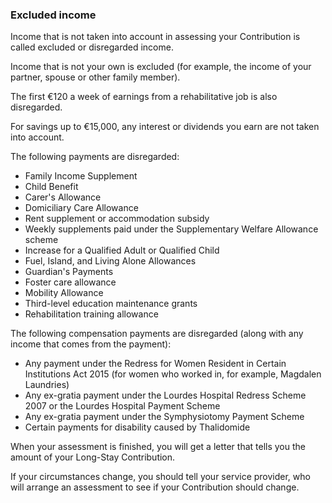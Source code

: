 ###  Excluded income

Income that is not taken into account in assessing your Contribution is called
excluded or disregarded income.

Income that is not your own is excluded (for example, the income of your
partner, spouse or other family member).

The first €120 a week of earnings from a rehabilitative job is also
disregarded.

For savings up to €15,000, any interest or dividends you earn are not taken
into account.

The following payments are disregarded:

  * Family Income Supplement 
  * Child Benefit 
  * Carer's Allowance 
  * Domiciliary Care Allowance 
  * Rent supplement or accommodation subsidy 
  * Weekly supplements paid under the Supplementary Welfare Allowance scheme 
  * Increase for a Qualified Adult or Qualified Child 
  * Fuel, Island, and Living Alone Allowances 
  * Guardian's Payments 
  * Foster care allowance 
  * Mobility Allowance 
  * Third-level education maintenance grants 
  * Rehabilitation training allowance 

The following compensation payments are disregarded (along with any income
that comes from the payment):

  * Any payment under the Redress for Women Resident in Certain Institutions Act 2015 (for women who worked in, for example, Magdalen Laundries) 
  * Any ex-gratia payment under the Lourdes Hospital Redress Scheme 2007 or the Lourdes Hospital Payment Scheme 
  * Any ex-gratia payment under the Symphysiotomy Payment Scheme 
  * Certain payments for disability caused by Thalidomide 

When your assessment is finished, you will get a letter that tells you the
amount of your Long-Stay Contribution.

If your circumstances change, you should tell your service provider, who will
arrange an assessment to see if your Contribution should change.
